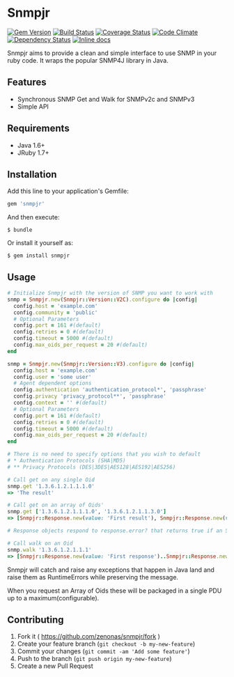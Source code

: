 Snmpjr
======

[![Gem Version](https://badge.fury.io/rb/snmpjr.svg)](http://badge.fury.io/rb/snmpjr) [![Build Status](https://travis-ci.org/zenonas/snmpjr.svg?branch=master)](https://travis-ci.org/zenonas/snmpjr) [![Coverage Status](https://img.shields.io/coveralls/zenonas/snmpjr.svg)](https://coveralls.io/r/zenonas/snmpjr?branch=master) [![Code Climate](https://codeclimate.com/github/zenonas/snmpjr/badges/gpa.svg)](https://codeclimate.com/github/zenonas/snmpjr) [![Dependency Status](https://gemnasium.com/zenonas/snmpjr.svg)](https://gemnasium.com/zenonas/snmpjr) [![Inline docs](http://inch-ci.org/github/zenonas/snmpjr.svg?branch=master)](http://inch-ci.org/github/zenonas/snmpjr)

Snmpjr aims to provide a clean and simple interface to use SNMP in your ruby code. It wraps the popular SNMP4J library in Java.

## Features

* Synchronous SNMP Get and Walk for SNMPv2c and SNMPv3
* Simple API

## Requirements

* Java 1.6+
* JRuby 1.7+

## Installation

Add this line to your application's Gemfile:

```ruby
gem 'snmpjr'
```

And then execute:

    $ bundle

Or install it yourself as:

    $ gem install snmpjr

## Usage

```ruby
# Initialize Snmpjr with the version of SNMP you want to work with
snmp = Snmpjr.new(Snmpjr::Version::V2C).configure do |config|
  config.host = 'example.com'
  config.community = 'public'
  # Optional Parameters
  config.port = 161 #(default)
  config.retries = 0 #(default)
  config.timeout = 5000 #(default)
  config.max_oids_per_request = 20 #(default)
end

snmp = Snmpjr.new(Snmpjr::Version::V3).configure do |config|
  config.host = 'example.com'
  config.user = 'some user'
  # Agent dependent options
  config.authentication 'authentication_protocol*', 'passphrase'
  config.privacy 'privacy_protocol**', 'passphrase'
  config.context = '' #(default)
  # Optional Parameters
  config.port = 161 #(default)
  config.retries = 0 #(default)
  config.timeout = 5000 #(default)
  config.max_oids_per_request = 20 #(default)
end

# There is no need to specify options that you wish to default
# * Authentication Protocols (SHA|MD5)
# ** Privacy Protocols (DES|3DES|AES128|AES192|AES256)

# Call get on any single Oid
snmp.get '1.3.6.1.2.1.1.1.0'
=> 'The result'

# Call get on an array of Oids'
snmp.get ['1.3.6.1.2.1.1.1.0', '1.3.6.1.2.1.1.3.0']
=> [Snmpjr::Response.new(value: 'First result'), Snmpjr::Response.new(value: 'Second result')]

# Response objects respond to response.error? that returns true if an SNMP error occured eg. noSuchInstance

# Call walk on an Oid
snmp.walk '1.3.6.1.2.1.1.1'
=> [Snmpjr::Response.new(value: 'First response')..Snmpjr::Response.new(value: 'Last response')]
```

Snmpjr will catch and raise any exceptions that happen in Java land and raise them as RuntimeErrors while preserving the message.

When you request an Array of Oids these will be packaged in a single PDU up to a maximum(configurable).

## Contributing

1. Fork it ( https://github.com/zenonas/snmpjr/fork )
2. Create your feature branch (`git checkout -b my-new-feature`)
3. Commit your changes (`git commit -am 'Add some feature'`)
4. Push to the branch (`git push origin my-new-feature`)
5. Create a new Pull Request
